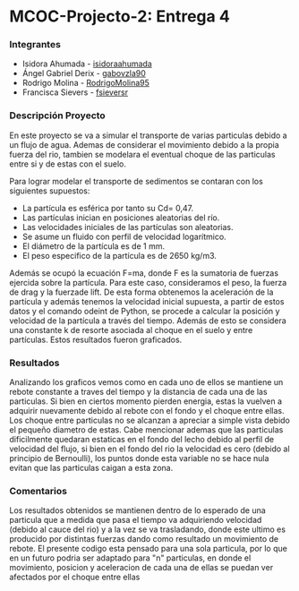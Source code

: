 # MCOC-Projecto-2: Entrega 4

### Integrantes 
* Isidora Ahumada - [isidoraahumada](https://github.com/isidoraahumada)
* Ángel Gabriel Derix - [gabovzla90](https://github.com/gabovzla90)
* Rodrigo Molina - [RodrigoMolina95](https://github.com/RodrigoMolina95)
* Francisca Sievers - [fsieversr](https://github.com/fsieversr)
### Descripción Proyecto
En este proyecto se va a simular el transporte de varias particulas debido a un flujo de agua. Ademas de considerar el movimiento debido a la propia fuerza del rio, tambien se modelara el eventual choque de las particulas entre si y de estas con el suelo.
 
Para lograr modelar el transporte de sedimentos se contaran con los siguientes supuestos:
* La partícula es esférica por tanto su Cd= 0,47.
* Las partículas inician en posiciones aleatorias del río.
* Las velocidades iniciales de las partículas son aleatorias.
* Se asume un fluido con perfil de velocidad logarítmico.
* El diámetro de la partícula es de 1 mm.
* El peso especifico de la partícula es de 2650 kg/m3. 
 
Además se ocupó la ecuación F=ma, donde F es la sumatoria de fuerzas ejercida sobre la partícula. Para este caso, consideramos el peso, la fuerza de drag y la fuerzade lift. De esta forma obtenemos la aceleración de la partícula y además tenemos la velocidad inicial supuesta, a partir de estos datos y el comando odeint de Python, se procede a calcular la posición y velocidad de la partícula a través del tiempo. Además de esto se considera una constante k de resorte asociada al choque en el suelo y entre partículas. Estos resultados fueron graficados.  

### Resultados
Analizando los graficos vemos como en cada uno de ellos se mantiene un rebote constante a traves del tiempo y la distancia de cada una de las particulas. Si bien en ciertos momento pierden energia, estas la vuelven a adquirir nuevamente debido al rebote con el fondo y el choque entre ellas. 
Los choque entre particulas no se alcanzan a apreciar a simple vista debido el pequeño diametro de estas.
Cabe mencionar ademas que las particulas dificilmente quedaran estaticas en el fondo del lecho debido al perfil de velocidad del flujo, si bien en el fondo del rio la velocidad es cero (debido al principio de Bernoulli), los puntos donde esta variable no se hace nula evitan que las particulas caigan a esta zona.
 
### Comentarios
Los resultados obtenidos se mantienen dentro de lo esperado de una particula que a medida que pasa el tiempo va adquiriendo velocidad (debido al cauce del rio) y a la vez se va trasladando, donde este ultimo es producido por distintas fuerzas dando como resultado un movimiento de rebote. 
El presente codigo esta pensado para una sola particula, por lo que en un futuro podria ser adaptado para "n" particulas, en donde el movimiento, posicion y aceleracion de cada una de ellas se puedan ver afectados por el choque entre ellas
